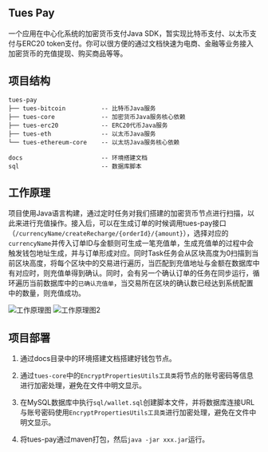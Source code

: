 ## Tues Pay
一个应用在中心化系统的加密货币支付Java SDK，暂实现比特币支付、以太币支付与ERC20 token支付。你可以很方便的通过文档快速为电商、金融等业务接入加密货币的充值提现、购买商品等等。


## 项目结构
```
tues-pay
├── tues-bitcoin          -- 比特币Java服务
├── tues-core             -- 加密货币Java服务核心依赖
├── tues-erc20            -- ERC20代币Java服务
├── tues-eth              -- 以太币Java服务
└── tues-ethereum-core    -- 以太坊Java服务核心依赖

docs                      -- 环境搭建文档
sql                       -- 数据库脚本
```

## 工作原理
项目使用Java语言构建，通过定时任务对我们搭建的加密货币节点进行扫描，以此来进行充值操作。接入后，可以在生成订单的时候调用tues-pay接口（`/currencyName/createRecharge/{orderId}/{amount}`），选择对应的`currencyName`并传入订单ID与金额则可生成一笔充值单，生成充值单的过程中会触发钱包地址生成，并与订单形成对应。同时Task任务会从区块高度为0扫描到当前区块高度，将每个区块中的交易进行遍历，当匹配到充值地址与金额在数据库中有对应时，则充值单得到确认。同时，会有另一个确认订单的任务在同步运行，循环遍历当前数据库中的`已确认充值单`，当交易所在区块的确认数已经达到系统配置中的数量，则充值成功。

![工作原理图](http://hexo.whoiszxl.com/tues-pay.jpg)
![工作原理图2](http://hexo.whoiszxl.com/tues-pay2.jpg)


## 项目部署
1. 通过docs目录中的环境搭建文档搭建好钱包节点。

2. 通过`tues-core`中的`EncryptPropertiesUtils工具类`将节点的账号密码等信息进行加密处理，避免在文件中明文显示。

3. 在MySQL数据库中执行`sql/wallet.sql`创建脚本文件，并将数据库连接URL与账号密码使用`EncryptPropertiesUtils工具类`进行加密处理，避免在文件中明文显示。

4. 将tues-pay通过maven打包，然后`java -jar xxx.jar`运行。